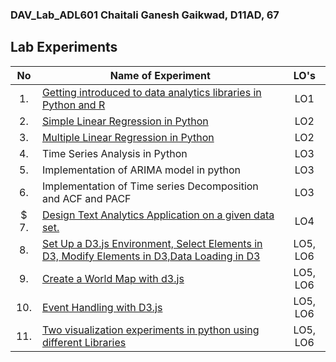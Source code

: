 ### DAV_Lab_ADL601 Chaitali Ganesh Gaikwad, D11AD, 67

## Lab Experiments
| No | Name of Experiment | LO's |
| :--: | ------------------ | :----: |
| 1. | [Getting introduced to data analytics libraries in Python and R](https://github.com/chaitali-gaikwad/DAV_Lab_ADL601/blob/main/Experiments/67_Chaitali_Exp1.ipynb)| LO1 |
| 2. | [Simple Linear Regression in Python](https://github.com/chaitali-gaikwad/DAV_Lab_ADL601/blob/main/Experiments/67_Chaitali_Exp2.ipynb)| LO2 |
| 3. | [Multiple Linear Regression in Python](https://github.com/chaitali-gaikwad/DAV_Lab_ADL601/blob/main/Experiments/67_Chaitali_Exp3.ipynb)| LO2 |
| 4. | Time Series Analysis in Python | LO3 |
| 5. | Implementation of ARIMA model in python | LO3 |
| 6. | Implementation of Time series Decomposition and ACF and PACF | LO3 |
| $ 7. | [Design Text Analytics Application on a given data set.](https://github.com/chaitali-gaikwad/DAV_Lab_ADL601/blob/main/Experiments/67_Chaitali_Exp7_DAV.ipynb)| LO4 |
| 8. | [Set Up a D3.js Environment, Select Elements in D3, Modify Elements in D3,Data Loading in D3](https://github.com/chaitali-gaikwad/DAV_Lab_ADL601/blob/main/Experiments/67_Chaitali_Exp8_DAV.ipynb) | LO5, LO6 |
| 9. | [Create a World Map with d3.js](https://github.com/chaitali-gaikwad/DAV_Lab_ADL601/blob/main/Experiments/67_Chaitali_Exp9_DAV.ipynb) |LO5, LO6 | 
| 10. | [Event Handling with D3.js](https://github.com/chaitali-gaikwad/DAV_Lab_ADL601/blob/main/Experiments/67_Chaitali_Exp10_DAV.ipynb) | LO5, LO6 |
| 11. | [Two visualization experiments in python using different Libraries](https://github.com/chaitali-gaikwad/DAV_Lab_ADL601/blob/main/Experiments/67_Chaitali_Exp11_DAV.ipynb) | LO5, LO6 |
